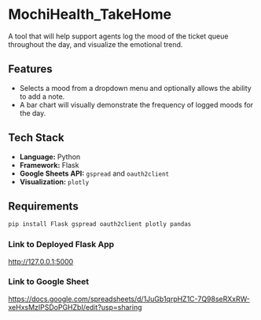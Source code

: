 # MochiHealth_TakeHome
A tool that will help support agents log the mood of the ticket queue throughout the day, and visualize the emotional trend.

## Features
- Selects a mood from a dropdown menu and optionally allows the ability to add a note.
- A bar chart will visually demonstrate the frequency of logged moods for the day.

## Tech Stack
- **Language:** Python  
- **Framework:** Flask  
- **Google Sheets API:** `gspread` and `oauth2client`
- **Visualization:** `plotly`
  
## Requirements

```bash
pip install Flask gspread oauth2client plotly pandas
```

### Link to Deployed Flask App
http://127.0.0.1:5000

### Link to Google Sheet
https://docs.google.com/spreadsheets/d/1JuGb1qrpHZ1C-7Q98seRXxRW-xeHxsMzIPSDoPGHZbI/edit?usp=sharing
